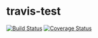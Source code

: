 # travis-test
[![Build Status](https://travis-ci.com/AlameerAshraf/travis-test.svg?branch=master)](https://travis-ci.com/AlameerAshraf/travis-test)
[![Coverage Status](https://coveralls.io/repos/github/AlameerAshraf/travis-test/badge.svg?branch=master)](https://coveralls.io/github/AlameerAshraf/travis-test?branch=master)
